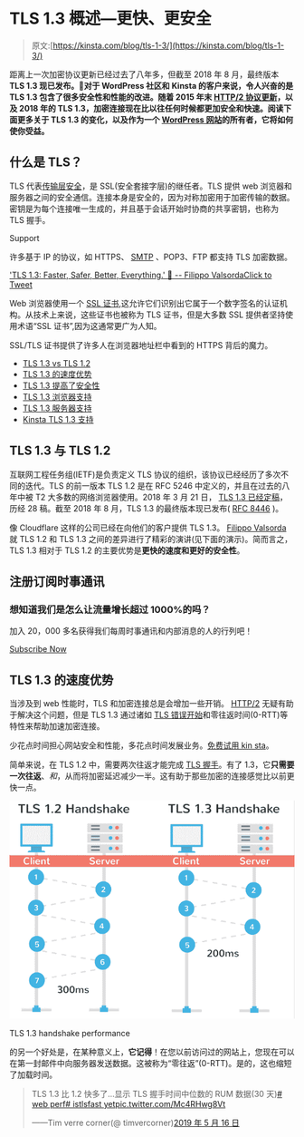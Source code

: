 # TLS 1.3 概述—更快、更安全

> 原文:[https://kinsta.com/blog/tls-1-3/](https://kinsta.com/blog/tls-1-3/)

距离上一次加密协议更新已经过去了八年多，但截至 2018 年 8 月，最终版本 **TLS 1.3 现已发布。👏对于 WordPress 社区和 Kinsta 的客户来说，令人兴奋的是 TLS 1.3 包含了很多安全性和性能的改进。随着 2015 年末 [HTTP/2 协议更新](https://kinsta.com/learn/what-is-http2/)，以及 2018 年的 TLS 1.3，加密连接现在比以往任何时候都更加安全和快速。阅读下面更多关于 TLS 1.3 的变化，以及作为一个 [WordPress 网站](https://kinsta.com/knowledgebase/what-is-wordpress/)的所有者，它将如何使你受益。**

<link rel="stylesheet" href="https://kinsta.com/wp-content/themes/kinsta/dist/patterns/featured-snippet.css?ver=264ec3d754b6bff57ae9">

## 什么是 TLS？

TLS 代表[传输层安全](https://en.wikipedia.org/wiki/Transport_Layer_Security)，是 SSL(安全套接字层)的继任者。TLS 提供 web 浏览器和服务器之间的安全通信。连接本身是安全的，因为对称加密用于加密传输的数据。密钥是为每个连接唯一生成的，并且基于会话开始时协商的共享密钥，也称为 TLS 握手。

Support

许多基于 IP 的协议，如 HTTPS、 [SMTP](https://kinsta.com/blog/smtp-port/) 、POP3、FTP 都支持 TLS 加密数据。

['TLS 1.3: Faster, Safer, Better, Everything.' 🚀 -- Filippo ValsordaClick to Tweet](https://twitter.com/intent/tweet?url=https%3A%2F%2Fkinsta.com%2Fblog%2Ftls-1-3%2F&via=kinsta&text=%27TLS+1.3%3A+Faster%2C+Safer%2C+Better%2C+Everything.%27+%F0%9F%9A%80+--+Filippo+Valsorda&hashtags=TLS%2Cwebsec)

Web 浏览器使用一个 [SSL 证书](https://kinsta.com/blog/free-ssl-certificate/),这允许它们识别出它属于一个数字签名的认证机构。从技术上来说，这些证书也被称为 TLS 证书，但是大多数 SSL 提供者坚持使用术语“SSL 证书”,因为这通常更广为人知。

SSL/TLS 证书提供了许多人在浏览器地址栏中看到的 HTTPS 背后的魔力。

*   [TLS 1.3 vs TLS 1.2](#tls-1.3-vs-tls-1.2)
*   [TLS 1.3 的速度优势](#speed-tls-1.3)
*   [TLS 1.3 提高了安全性](#security-tls-1.3)
*   [TLS 1.3 浏览器支持](#tls-1.3-browser-support)
*   [TLS 1.3 服务器支持](#tls-1.3-server-support)
*   [Kinsta TLS 1.3 支持](#kinsta-tls-1.3-support)

## TLS 1.3 与 TLS 1.2

互联网工程任务组(IETF)是负责定义 TLS 协议的组织，该协议已经经历了多次不同的迭代。TLS 的前一版本 TLS 1.2 是在 RFC 5246 中定义的，并且在过去的八年中被 T2 大多数的网络浏览器使用。2018 年 3 月 21 日， [TLS 1.3 已经定稿](https://www.ietf.org/mail-archive/web/ietf-announce/current/msg17592.html)，历经 28 稿。截至 2018 年 8 月，TLS 1.3 的最终版本现已发布( [RFC 8446](https://tools.ietf.org/html/rfc8446) )。

<link rel="stylesheet" href="https://kinsta.com/wp-content/themes/kinsta/dist/components/ctas/cta-mini.css?ver=2e932b8aba3918bfb818">







像 Cloudflare 这样的公司已经在向他们的客户提供 TLS 1.3。 [Filippo Valsorda](https://twitter.com/FiloSottile) 就 TLS 1.2 和 TLS 1.3 之间的差异进行了精彩的演讲(见下面的演示)。简而言之，TLS 1.3 相对于 TLS 1.2 的主要优势是**更快的速度和更好的安全性**。

 ## 注册订阅时事通讯



### 想知道我们是怎么让流量增长超过 1000%的吗？

加入 20，000 多名获得我们每周时事通讯和内部消息的人的行列吧！

[Subscribe Now](#newsletter)

## TLS 1.3 的速度优势

当涉及到 web 性能时，TLS 和加密连接总是会增加一些开销。 [HTTP/2](https://kinsta.com/learn/what-is-http2/) 无疑有助于解决这个问题，但是 TLS 1.3 通过诸如 [TLS 错误开始](https://blogs.windows.com/msedgedev/2016/06/15/building-a-faster-and-more-secure-web-with-tcp-fast-open-tls-false-start-and-tls-1-3/)和零往返时间(0-RTT)等特性来帮助加速加密连接。

少花点时间担心网站安全和性能，多花点时间发展业务。[免费试用 kin sta](https://hubs.ly/H0pklC_0)。

简单来说，在 TLS 1.2 中，需要两次往返才能完成 [TLS 握手](https://kinsta.com/knowledgebase/ssl-handshake-failed/#3-configure-your-browser-for-the-latest-ssltls-protocol-support)。有了 1.3，它**只需要一次往返**、*和*，从而将加密延迟减少一半。这有助于那些加密的连接感觉比以前更快一点。

![tls 1.3 handshake performance](img/13dc6c8aa6241ebdb7a3a8db738d7d14.png "TLS 1.3 handshake performance")

TLS 1.3 handshake performance



的另一个好处是，在某种意义上，**它记得**！在您以前访问过的网站上，您现在可以在第一封邮件中向服务器发送数据。这被称为“零往返”(0-RTT)。是的，这也缩短了加载时间。

> TLS 1.3 比 1.2 快多了…显示 TLS 握手时间中位数的 RUM 数据(30 天)[# web perf](https://twitter.com/hashtag/webperf?src=hash&ref_src=twsrc%5Etfw)[# istlsfast yet](https://twitter.com/hashtag/isTLSFastYet?src=hash&ref_src=twsrc%5Etfw)[pic.twitter.com/Mc4RHwg8Vt](https://t.co/Mc4RHwg8Vt)
> 
> ——Tim verre corner(@ timvercorner)[2019 年 5 月 16 日](https://twitter.com/TimVereecke/status/1129032997221609472?ref_src=twsrc%5Etfw)